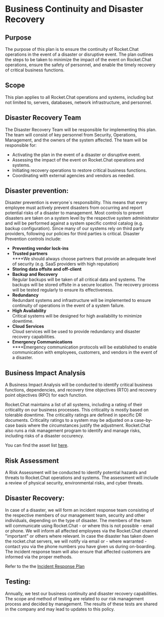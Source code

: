 # Business Continuity and Disaster Recovery

## Purpose

The purpose of this plan is to ensure the continuity of Rocket.Chat operations in the event of a disaster or disruptive event. The plan outlines the steps to be taken to minimize the impact of the event on Rocket.Chat operations, ensure the safety of personnel, and enable the timely recovery of critical business functions.

## Scope

This plan applies to all Rocket.Chat operations and systems, including but not limited to, servers, databases, network infrastructure, and personnel.

## Disaster Recovery Team

The Disaster Recovery Team will be responsible for implementing this plan. The team will consist of key personnel from Security, Operations, Management, and the owners of the system affected. The team will be responsible for:

* Activating the plan in the event of a disaster or disruptive event.
* Assessing the impact of the event on Rocket.Chat operations and systems.
* Initiating recovery operations to restore critical business functions.
* Coordinating with external agencies and vendors as needed.

## Disaster prevention:

Disaster prevention is everyone´s responsibility. This means that every employee must actively prevent disasters from occurring and report potential risks of a disaster to management. Most controls to prevent disasters are taken on a system level by the respective system administrator and will be performed against a system specific control catalog (e.g. backup configuration). Since many of our systems rely on third party providers, following our policies for third parties is critical. Disaster Prevention controls include:

* **Preventing vendor lock-ins**
* **Trusted partners**\
  ****We should always choose partners that provide an adequate level of security (e.g. SaaS providers with high reputation)
* **Storing data offsite and off-client**
* **Backup and Recovery**\
  Regular backups will be taken of all critical data and systems. The backups will be stored offsite in a secure location. The recovery process will be tested regularly to ensure its effectiveness.
* **Redundancy**\
  Redundant systems and infrastructure will be implemented to ensure continuity of operations in the event of a system failure.
* **High Availability**\
  Critical systems will be designed for high availability to minimize downtime.
* **Cloud Services**\
  Cloud services will be used to provide redundancy and disaster recovery capabilities.
* **Emergency Communications**\
  ****Emergency communication protocols will be established to enable communication with employees, customers, and vendors in the event of a disaster.

## Business Impact Analysis

A Business Impact Analysis will be conducted to identify critical business functions, dependencies, and recovery time objectives (RTO) and recovery point objectives (RPO) for each function.

Rocket.Chat maintains a list of all systems, including a rating of their criticality on our business processes. This criticality is mostly based on tolerable downtime. The criticality ratings are defined in specific DR documents. Criticality ratings to a system may be adjusted on a case-by-case basis where the circumstances justify the adjustment. Rocket.Chat also runs a risk management program to identify and manage risks, including risks of a disaster occurency.

You can find the asset list [here](https://docs.google.com/spreadsheets/d/1Fmei\_-OGpXvUwsHzd8K87ke-CgCLOGpzerrPEQo9e0Q).

## Risk Assessment

A Risk Assessment will be conducted to identify potential hazards and threats to Rocket.Chat operations and systems. The assessment will include a review of physical security, environmental risks, and cyber threats.



## Disaster Recovery:

In case of a disaster, we will form an incident response team consisting of the respective members of our management team, security and other individuals, depending on the type of disaster. The members of the team will communicate using Rocket.Chat - or where this is not possible - email or phone. We will inform all affected employees via the Rocket.Chat channel "important" or others where relevant. In case the disaster has taken down the rocket.chat servers, we will notify via email or - where warranted - contact you via the phone numbers you have given us during on-boarding. The incident response team will also ensure that affected customers are informed via the proper methods.

Refer to the the [Incident Response Plan](https://docs.google.com/document/d/17yZJ9oP3OJl3oWYTSNKNeXy54OEr7dn3ldpDKi52Ksc/edit#heading=h.wytzxqmvrwlq)

## Testing:

Annually, we test our business continuity and disaster recovery capabilities. The scope and method of testing are related to our risk management process and decided by management. The results of these tests are shared in the company and may lead to updates to this policy.
